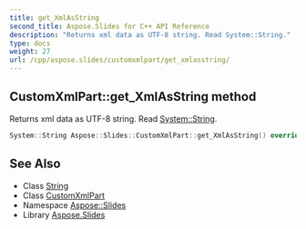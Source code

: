 ```yaml
---
title: get_XmlAsString
second_title: Aspose.Slides for C++ API Reference
description: "Returns xml data as UTF-8 string. Read System::String."
type: docs
weight: 27
url: /cpp/aspose.slides/customxmlpart/get_xmlasstring/
---
```

## CustomXmlPart::get_XmlAsString method


Returns xml data as UTF-8 string. Read [System::String](../../../system/string/).

```cpp
System::String Aspose::Slides::CustomXmlPart::get_XmlAsString() override
```

## See Also

* Class [String](../../../system/string/)
* Class [CustomXmlPart](../)
* Namespace [Aspose::Slides](../../)
* Library [Aspose.Slides](../../../)
